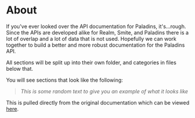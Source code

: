 # About
If you've ever looked over the API documentation for Paladins, it's...rough. Since the APIs are developed alike for Realm, Smite, and Paladins there is a lot of overlap and a lot of data that is not used. Hopefully we can work together to build a better and more robust documentation for the Paladins API.

All sections will be split up into their own folder, and categories in files below that.

You will see sections that look like the following:
> *This is some random text to give you an example of what it looks like*

This is pulled directly from the original documentation which can be viewed [here](https://docs.google.com/document/d/1OFS-3ocSx-1Rvg4afAnEHlT3917MAK_6eJTR6rzr-BM).
